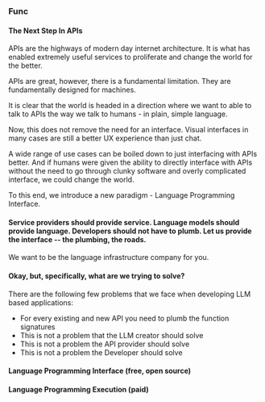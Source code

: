### Func

#### The Next Step In APIs

APIs are the highways of modern day internet architecture. It is what has enabled extremely useful services to proliferate and change the world for the better.

APIs are great, however, there is a fundamental limitation. They are fundamentally designed for machines.

It is clear that the world is headed in a direction where we want to able to talk to APIs the way we talk to humans - in plain, simple language.

Now, this does not remove the need for an interface. Visual interfaces in many cases are still a better UX experience than just chat.

A wide range of use cases can be boiled down to just interfacing with APIs better. And if humans were given the ability to directly interface with APIs without the need to go through clunky software and overly complicated interface, we could change the world.

To this end, we introduce a new paradigm -  Language Programming Interface.

#### Service providers should provide service. Language models should provide language. Developers should not have to plumb. Let us provide the interface -- the plumbing, the roads.

We want to be the language infrastructure company for you.

#### Okay, but, specifically, what are we trying to solve?
There are the following few problems that we face when developing LLM based applications:
* For every existing and new API you need to plumb the function signatures
* This is not a problem that the LLM creator should solve
* This is not a problem the API provider should solve
* This is not a problem the Developer should solve

#### Language Programming Interface (free, open source)

#### Language Programming Execution (paid)